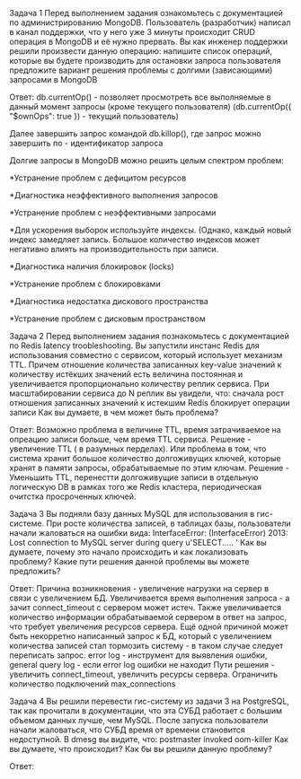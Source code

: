 Задача 1
Перед выполнением задания ознакомьтесь с документацией по администрированию MongoDB.
Пользователь (разработчик) написал в канал поддержки, что у него уже 3 минуты происходит CRUD операция в MongoDB и её нужно прервать.
Вы как инженер поддержки решили произвести данную операцию:
напишите список операций, которые вы будете производить для остановки запроса пользователя
предложите вариант решения проблемы с долгими (зависающими) запросами в MongoDB


Ответ:
db.currentOp() - позволяет просмотреть все выполняемые в данный момент запросы (кроме текущего пользователя) (db.currentOp({ "$ownOps": true }) - текущий пользователь)

Далее завершить запрос командой db.killop(), где запрос можно завершить по <opid> - идентификатор запроса

Долгие запросы в MongoDB можно решить целым спектром проблем: 

  *Устранение проблем с дефицитом ресурсов
  

  *Диагностика неэффективного выполнения запросов

  *Устранение проблем с неэффективными запросами

  *Для ускорения выборок используйте индексы. (Однако, каждый новый индекс замедляет запись. Большое количество индексов может негативно влиять на производительность при записи.

  *Диагностика наличия блокировок (locks)

  *Устранение проблем с блокировками

  *Диагностика недостатка дискового пространства

  *Устранение проблем с дисковым пространством

 
Задача 2
Перед выполнением задания познакомьтесь с документацией по Redis latency troobleshooting.
Вы запустили инстанс Redis для использования совместно с сервисом, который использует механизм TTL. Причем отношение количества записанных key-value значений к количеству истёкших значений есть величина постоянная и увеличивается пропорционально количеству реплик сервиса.
При масштабировании сервиса до N реплик вы увидели, что:
сначала рост отношения записанных значений к истекшим
Redis блокирует операции записи
Как вы думаете, в чем может быть проблема?

Ответ: 
Возможно проблема в величине TTL, время затрачиваемое на опреацию записи больше, чем время TTL сервиса. Решение - увеличение TTL ( в разумных перделах).
Или проблема в том, что система хранит большое количество долгоживущих ключей, которые хранят в памяти запросы, обрабатываемые по этим ключам. Решение - Уменьшить TTL, перенестти долгоживущие записи в отдельную логическую DB в рамках того же Redis кластера, периодическая очитстка просроченных ключей.

 
Задача 3
Вы подняли базу данных MySQL для использования в гис-системе. При росте количества записей, в таблицах базы, пользователи начали жаловаться на ошибки вида:
InterfaceError: (InterfaceError) 2013: Lost connection to MySQL server during query u'SELECT..... '
Как вы думаете, почему это начало происходить и как локализовать проблему?
Какие пути решения данной проблемы вы можете предложить?

Ответ: 
Причина возникновения - увеличение нагрузки на сервер в связи с увеличением БД. Увеличивается время выполнения запроса - а зачит connect_timeout с сервером может истеч. Также увеличивается количество информации обрабатываемой сервером в ответ на запрос, что требует увеличения ресурсов сервера. Ещё одной причиной может быть некорретно написанный запрос к БД, который с увеличением количества записей стал тормозить систему - в таком случае следует переписать запрос.
error log - инструмент для выявления ошибки, general query log - если error log ошибки не находит
Пути решения - увеличить connect_timeout, увеличить ресурсы сервера. Ограничить количество подключений max_connections



Задача 4
Вы решили перевести гис-систему из задачи 3 на PostgreSQL, так как прочитали в документации, что эта СУБД работает с большим объемом данных лучше, чем MySQL.
После запуска пользователи начали жаловаться, что СУБД время от времени становится недоступной. В dmesg вы видите, что:
postmaster invoked oom-killer
Как вы думаете, что происходит?
Как бы вы решили данную проблему?

Ответ:
